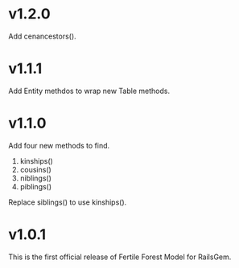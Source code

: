 # v1.2.0

Add cenancestors().

# v1.1.1

Add Entity methdos to wrap new Table methods.

# v1.1.0

Add four new methods to find.

1. kinships()
2. cousins()
3. niblings()
4. piblings()

Replace siblings() to use kinships().

# v1.0.1

This is the first official release of Fertile Forest Model for RailsGem.
